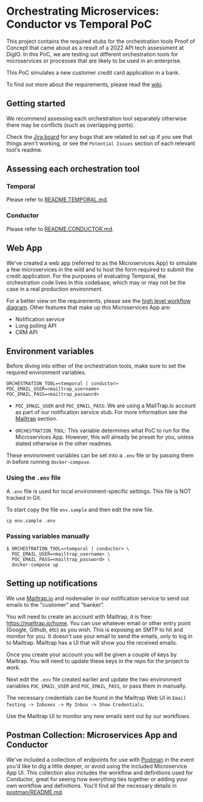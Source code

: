 # Orchestrating Microservices: Conductor vs Temporal PoC

This project contains the required stubs for the orchestration tools Proof of Concept that came about as a result of a 2022 API tech assessment at DigIO. In this PoC, we are testing out different orchestration tools for microservices or processes that are likely to be used in an enterprise.

This PoC simulates a new customer credit card application in a bank.

To find out more about the requirements, please read the [wiki](https://mantelgroup.atlassian.net/wiki/spaces/DIG/pages/4516413638/PoC+-+Orchestration+Tools+-+Conductor+vs+Temporal).

## Getting started

We recommend assessing each orchestration tool separately otherwise there may be conflicts (such as overlapping ports).

Check the [Jira board](https://mantelgroup.atlassian.net/jira/software/c/projects/OTP/boards/85) for any bugs that are related to set up if you see that things aren't working, or see the `Potential Issues` section of each relevant tool's readme.

## Assessing each orchestration tool

### Temporal

Please refer to [README.TEMPORAL.md](https://gitlab.mantelgroup.com.au/digio/tech-assessments/orchestration-poc/-/blob/master/README.TEMPORAL.md).

### Conductor

Please refer to [README.CONDUCTOR.md](https://gitlab.mantelgroup.com.au/digio/tech-assessments/orchestration-poc/-/blob/master/README.CONDUCTOR.md).


## Web App

We've created a web app (referred to as the Microservices App) to simulate a few microservices in the wild and to host the form required to submit the credit application. For the purposes of evaluating Temporal, the orchestration code lives in this codebase, which may or may not be the case in a real production environment.

For a better view on the requirements, please see the [high level workflow diagram](https://mantelgroup.atlassian.net/wiki/spaces/DIG/pages/4516413638/PoC+-+Orchestration+Tools+-+Conductor+vs+Temporal#High-Level-Workflow-Diagram). Other features that make up this Microservices App are:

* Notification service
* Long polling API
* CRM API

## Environment variables

Before diving into either of the orchestration tools, make sure to set the required environment variables.

```shell
ORCHESTRATION_TOOL=<temporal | conductor>
POC_EMAIL_USER=<mailtrap_username>
POC_EMAIL_PASS=<mailtrap_password>
```

* `POC_EMAIL_USER` and `POC_EMAIL_PASS`: We are using a MailTrap.io account as part of our notification service stub. For more information see the [Mailtrap](#setting-up-notifications) section.

* `ORCHESTRATION_TOOL`: This variable determines what PoC to run for the Microservices App. However, this will already be preset for you, unless stated otherwise in the other readmes.

These environment variables can be set into a `.env` file or by passing them in before running `docker-compose`.

### Using the `.env` file

A `.env` file is used for local environment-specific settings.
This file is NOT tracked in Git.

To start copy the file `env.sample` and then edit the new file.
```shell
cp env.sample .env
```

### Passing variables manually

```shell
$ ORCHESTRATION_TOOL=<temporal | conductor> \
  POC_EMAIL_USER=<mailtrap_username> \
  POC_EMAIL_PASS=<mailtrap_password> \
  docker-compose up
```

## Setting up notifications

We use [Mailtrap.io](https://mailtrap.io) and nodemailer in our notification service to send out emails to the "customer" and "banker". 

You will need to create an account with Mailtrap, it is free: https://mailtrap.io/home. You can use whatever email or other entry point (Google, Github, etc) as you wish. This is exposing an SMTP to hit and monitor for you. It doesn't use your email to send the emails, only to log in to Mailtrap. Mailtrap has a UI that will show you the received emails.

Once you create your account you will be given a couple of keys by Mailtrap. You will need to update these keys in the repo for the project to work.

Next edit the `.env` file created earlier and update the two environment variables `POC_EMAIL_USER` and `POC_EMAIL_PASS`, or pass them in manually.

The necessary credentials can be found in the Mailtrap Web UI in
`Email Testing -> Inboxes -> My Inbox -> Show Credentials`.

Use the Mailtrap UI to monitor any new emails sent out by our workflows.

## Postman Collection: Microservices App and Conductor

We've included a collection of endpoints for use with [Postman](https://www.postman.com/) in the event you'd like to dig a little deeper, or avoid using the included Microservice App UI. This collection also includes the workflow and definitions used for Conductor, great for seeing how everything ties together or adding your own workflow and definitions. You'll find all the necessary details in [postman/README.md](https://gitlab.mantelgroup.com.au/digio/tech-assessments/orchestration-poc/-/blob/master/postman/README.md).
